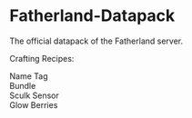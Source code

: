 # Fatherland-Datapack
The official datapack of the Fatherland server.

Crafting Recipes:

Name Tag<br />
Bundle<br />
Sculk Sensor<br />
Glow Berries
